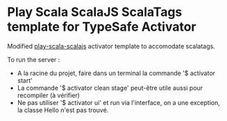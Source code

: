 Play Scala ScalaJS ScalaTags template for TypeSafe Activator
==================================================

Modified [play-scala-scalajs](https://github.com/jimmy00784/play-scala-scalajs) activator template to accomodate scalatags.

To run the server :
- A la racine du projet, faire dans un terminal la commande '$ activator start'
- La commande '$ activator clean stage' peut-être utile aussi pour recompiler (à vérifier)
- Ne pas utiliser '$ activator ui' et run via l'interface, on a une exception, la classe Hello n'est pas trouvé.
